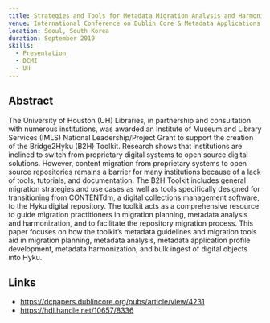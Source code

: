 ```yaml
---
title: Strategies and Tools for Metadata Migration Analysis and Harmonization
venue: International Conference on Dublin Core & Metadata Applications
location: Seoul, South Korea
duration: September 2019
skills:
  - Presentation
  - DCMI
  - UH
---
```


Abstract
-------

The University of Houston (UH) Libraries, in partnership and consultation with numerous institutions, was awarded an Institute of Museum and Library Services (IMLS) National Leadership/Project Grant to support the creation of the Bridge2Hyku (B2H) Toolkit. Research shows that institutions are inclined to switch from proprietary digital systems to open source digital solutions. However, content migration from proprietary systems to open source repositories remains a barrier for many institutions because of a lack of tools, tutorials, and documentation. The B2H Toolkit includes general migration strategies and use cases as well as tools specifically designed for transitioning from CONTENTdm, a digital collections management software, to the Hyku digital repository. The toolkit acts as a comprehensive resource to guide migration practitioners in migration planning, metadata analysis and harmonization, and to facilitate the repository migration process. This paper focuses on how the toolkit’s metadata guidelines and migration tools aid in migration planning, metadata analysis, metadata application profile development, metadata harmonization, and bulk ingest of digital objects into Hyku.


Links
----------

* <https://dcpapers.dublincore.org/pubs/article/view/4231>
* <https://hdl.handle.net/10657/8336>
